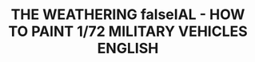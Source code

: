 ---
layout: product
title: "THE WEATHERING falseIAL - HOW TO PAINT 1/72 MILITARY VEHICLES ENGLISH"
price: "2300" 
desc: "Časopis"
img_path: "/assets/img/A.MIG-6019.jpg"
brand: "AMMO"
available: false
special_offer: false
new: false
soon: false
cat: "090000"
subcat: "090100"
subsubcat: "090101"
sifra: "A.MIG-6019"
popular: false
---